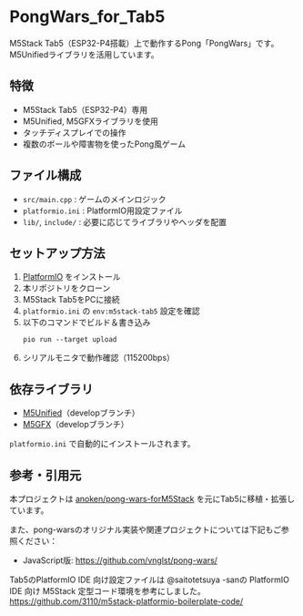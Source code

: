 # PongWars_for_Tab5 

M5Stack Tab5（ESP32-P4搭載）上で動作するPong「PongWars」です。
M5Unifiedライブラリを活用しています。

## 特徴
- M5Stack Tab5（ESP32-P4）専用
- M5Unified, M5GFXライブラリを使用
- タッチディスプレイでの操作
- 複数のボールや障害物を使ったPong風ゲーム

## ファイル構成
- `src/main.cpp` : ゲームのメインロジック
- `platformio.ini` : PlatformIO用設定ファイル
- `lib/`, `include/` : 必要に応じてライブラリやヘッダを配置

## セットアップ方法
1. [PlatformIO](https://platformio.org/) をインストール
2. 本リポジトリをクローン
3. M5Stack Tab5をPCに接続
4. `platformio.ini` の `env:m5stack-tab5` 設定を確認
5. 以下のコマンドでビルド＆書き込み
   ```
   pio run --target upload
   ```
6. シリアルモニタで動作確認（115200bps）

## 依存ライブラリ
- [M5Unified](https://github.com/m5stack/m5unified)（developブランチ）
- [M5GFX](https://github.com/m5stack/m5gfx)（developブランチ）

`platformio.ini` で自動的にインストールされます。

## 参考・引用元
本プロジェクトは [anoken/pong-wars-forM5Stack](https://github.com/anoken/pong-wars-forM5Stack) を元にTab5に移植・拡張しています。

また、pong-warsのオリジナル実装や関連プロジェクトについては下記もご参照ください：
- JavaScript版: https://github.com/vnglst/pong-wars/

Tab5のPlatformIO IDE 向け設定ファイルは @saitotetsuya -sanの PlatformIO IDE 向け M5Stack 定型コード環境を参考にしました。
https://github.com/3110/m5stack-platformio-boilerplate-code/
